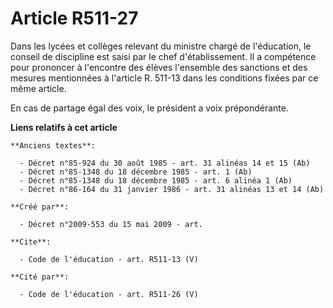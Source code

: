 # Article R511-27

Dans les lycées et collèges relevant du ministre chargé de l'éducation, le conseil de discipline est saisi par le chef
d'établissement. Il a compétence pour prononcer à l'encontre des élèves l'ensemble des sanctions et des mesures mentionnées à
l'article R. 511-13 dans les conditions fixées par ce même article. 

En cas de partage égal des voix, le président a voix prépondérante.

**Liens relatifs à cet article**

	**Anciens textes**:

	  - Décret n°85-924 du 30 août 1985 - art. 31 alinéas 14 et 15 (Ab)
	  - Décret n°85-1348 du 18 décembre 1985 - art. 1 (Ab)
	  - Décret n°85-1348 du 18 décembre 1985 - art. 6 alinéa 1 (Ab)
	  - Décret n°86-164 du 31 janvier 1986 - art. 31 alinéas 13 et 14 (Ab)

	**Créé par**:

	  - Décret n°2009-553 du 15 mai 2009 - art.

	**Cite**:

	  - Code de l'éducation - art. R511-13 (V)

	**Cité par**:

	  - Code de l'éducation - art. R511-26 (V)
